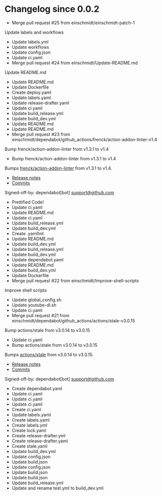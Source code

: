 # Changelog since 0.0.2
- Merge pull request #25 from einschmidt/einschmidt-patch-1

Update labels and workflows 
- Update labels.yml 
- Update workflows 
- Update config.json 
- Update ci.yaml 
- Merge pull request #24 from einschmidt/Update-README.md

Update README.md 
- Update README.md 
- Update Dockerfile 
- Create deploy.yaml 
- Update labels.yaml 
- Update release-drafter.yaml 
- Update ci.yaml 
- Update build_release.yml 
- Update build_dev.yml 
- Update README.md 
- Update README.md 
- Merge pull request #23 from einschmidt/dependabot/github_actions/frenck/action-addon-linter-v1.4

Bump frenck/action-addon-linter from v1.3.1 to v1.4 
- Bump frenck/action-addon-linter from v1.3.1 to v1.4

Bumps [frenck/action-addon-linter](https://github.com/frenck/action-addon-linter) from v1.3.1 to v1.4.
- [Release notes](https://github.com/frenck/action-addon-linter/releases)
- [Commits](https://github.com/frenck/action-addon-linter/compare/v1.3.1...c82c5e9ca0ce5fc9b15756f1c0e39531b95d11b0)

Signed-off-by: dependabot[bot] <support@github.com> 
- Prettified Code! 
- Update ci.yaml 
- Update README.md 
- Update ci.yaml 
- Update build_release.yml 
- Update build_dev.yml 
- Create .yamllint 
- Update README.md 
- Update build_dev.yml 
- Update build_release.yml 
- Update build_dev.yml 
- Update dependabot.yaml 
- Update README.md 
- Update build_dev.yml 
- Update Dockerfile 
- Merge pull request #22 from einschmidt/Improve-shell-scripts

Improve shell scripts 
- Update global_config.sh 
- Update youtube-dl.sh 
- Update ci.yaml 
- Merge pull request #21 from einschmidt/dependabot/github_actions/actions/stale-v3.0.15

Bump actions/stale from v3.0.14 to v3.0.15 
- Update ci.yaml 
- Bump actions/stale from v3.0.14 to v3.0.15

Bumps [actions/stale](https://github.com/actions/stale) from v3.0.14 to v3.0.15.
- [Release notes](https://github.com/actions/stale/releases)
- [Commits](https://github.com/actions/stale/compare/v3.0.14...86561461b92875de77a8b2d2e75f004c826e8f45)

Signed-off-by: dependabot[bot] <support@github.com> 
- Create dependabot.yaml 
- Update ci.yaml 
- Update ci.yaml 
- Update ci.yaml 
- Create ci.yaml 
- Update labels.yaml 
- Create labels.yaml 
- Create labels.yml 
- Create lock.yaml 
- Create release-drafter.yml 
- Create release-drafter.yaml 
- Create stale.yaml 
- Update build_dev.yml 
- Update config.json 
- Update build.json 
- Update config.json 
- Update build.json 
- Update build.json 
- Update build_release.yml 
- Update and rename test.yml to build_dev.yml 
